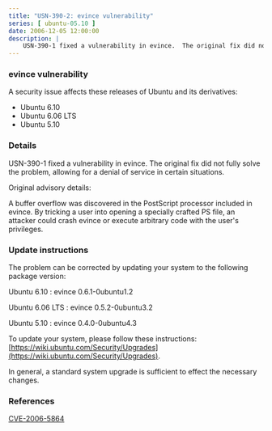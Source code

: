 ```yaml
---
title: "USN-390-2: evince vulnerability"
series: [ ubuntu-05.10 ]
date: 2006-12-05 12:00:00
description: |
    USN-390-1 fixed a vulnerability in evince.  The original fix did not  fully solve the problem, allowing for a denial of service in certain  situations.
--- 
```

 
### evince vulnerability

A security issue affects these releases of Ubuntu and its derivatives:

* Ubuntu 6.10
* Ubuntu 6.06 LTS
* Ubuntu 5.10

### Details

USN-390-1 fixed a vulnerability in evince. The original fix did not fully solve the problem, allowing for a denial of service in certain situations.

Original advisory details:

 A buffer overflow was discovered in the PostScript processor included in evince. By tricking a user into opening a specially crafted PS file, an attacker could crash evince or execute arbitrary code with the user&#39;s privileges.

### Update instructions

The problem can be corrected by updating your system to the following package version:

Ubuntu 6.10
 : evince <span>0.6.1-0ubuntu1.2</span>

Ubuntu 6.06 LTS
 : evince <span>0.5.2-0ubuntu3.2</span>

Ubuntu 5.10
 : evince <span>0.4.0-0ubuntu4.3</span>

To update your system, please follow these instructions: [https://wiki.ubuntu.com/Security/Upgrades](https://wiki.ubuntu.com/Security/Upgrades).

In general, a standard system upgrade is sufficient to effect the necessary changes.

### References

 [CVE-2006-5864](http://people.ubuntu.com/~ubuntu-security/cve/CVE-2006-5864)
 
